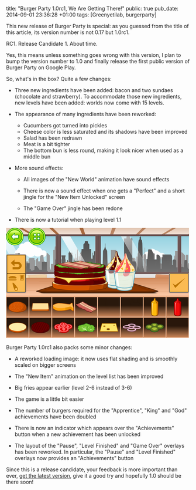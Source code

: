 title: "Burger Party 1.0rc1, We Are Getting There!"
public: true
pub_date: 2014-09-01 23:36:28 +01:00
tags: [Greenyetilab, burgerparty]


This new release of Burger Party is special: as you guessed from the title of this article, its version number is not 0.17 but 1.0rc1.

RC1. Release Candidate 1. About time.

Yes, this means unless something goes wrong with this version, I plan to bump the version number to 1.0 and finally release the first public version of Burger Party on Google Play.

So, what's in the box? Quite a few changes:

- Three new ingredients have been added: bacon and two sundaes (chocolate and strawberry). To accommodate those new ingredients, new levels have been added: worlds now come with 15 levels.

- The appearance of many ingredients have been reworked:
    - Cucumbers got turned into pickles
    - Cheese color is less saturated and its shadows have been improved
    - Salad has been redrawn
    - Meat is a bit tighter
    - The bottom bun is less round, making it look nicer when used as a middle bun

- More sound effects:
  - All images of the "New World" animation have sound effects

  - There is now a sound effect when one gets a "Perfect" and a short jingle for the "New Item Unlocked" screen

  - The "Game Over" jingle has been redone

- There is now a tutorial when playing level 1.1

[![New Ingredients](thumb-new-ingredients.png)](new-ingredients.png)

Burger Party 1.0rc1 also packs some minor changes:

- A reworked loading image: it now uses flat shading and is smoothly scaled on
  bigger screens

- The "New Item" animation on the level list has been improved

- Big fries appear earlier (level 2-6 instead of 3-6)

- The game is a little bit easier

- The number of burgers required for the "Apprentice", "King" and "God" achievements have been doubled

- There is now an indicator which appears over the "Achievements" button when a new achievement has been unlocked

- The layout of the "Pause", "Level Finished" and "Game Over" overlays has been reworked. In particular, the "Pause" and "Level Finished" overlays now provides an "Achievements" button

Since this is a release candidate, your feedback is more important than ever, [get the latest version](/projects/burgerparty/#get-it), give it a good try and hopefully 1.0 should be there soon!
